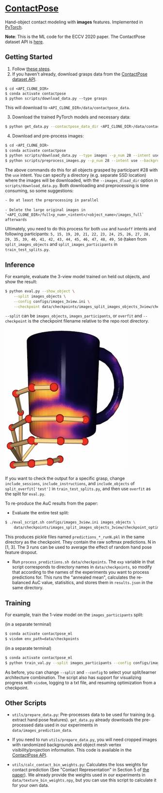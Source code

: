 # [ContactPose](https://contactpose.cc.gatech.edu)

Hand-object contact modeling with **images** features. Implemented
in [PyTorch](https://pytorch.org).

**Note**: This is the ML code for the ECCV 2020 paper. The ContactPose
dataset API is [here](https://github.com/facebookresearch/ContactPose).

## Getting Started

1. Follow [these steps](https://github.com/samarth-robo/ContactPose-ML/tree/master#getting-started).
2. If you haven't already, download grasps data from the [ContactPose dataset API](https://github.com/facebookresearch/ContactPose).
```
$ cd <API_CLONE_DIR>
$ conda activate contactpose
$ python scripts/download_data.py --type grasps
```
This will download to `<API_CLONE_DIR>/data/contactpose_data`.

3. Download the trained PyTorch models and necessary data:
```bash
$ python get_data.py --contactpose_data_dir <API_CLONE_DIR>/data/contactpose_data 
```

4. Download and pre-process images:
```bash
$ cd <API_CLONE_DIR>
$ conda activate contactpose
$ python scripts/download_data.py --type images --p_num 28 --intent use
$ python scripts/preprocess_images.py --p_num 28 --intent use --background_images_dir <path-to-coco-images>
```
The above commands do this for all objects grasped by participant #28 with the `use` intent. You
can specify a directory (e.g. separate SSD location) where the images will be downloaded, with the
`--images_dload_dir` option in `scripts/download_data.py`. Both downloading and preprocessing is time consuming,
so some suggestions:
    
    - Do at least the preprocessing in parallel
    
    - Delete the large original images in 
    `<API_CLONE_DIR>/full<p_num>_<intent>/<object_name>/images_full` afterwards

Ultimately, you need to do this process for both `use` and `handoff` intents and following participants:
`5, 15, 19, 20, 21, 22, 23, 24, 25, 26, 27, 28, 29, 35, 39, 40, 41, 42, 43, 44, 45, 46, 47, 48, 49, 50`
(taken from `split_images_objects` and `split_images_participants` in `train_test_splits.py`.

## Inference
For example, evaluate the 3-view model trained on held out objects,
and show the result:
```bash
$ python eval.py --show_object \
    --split images_objects \
    --config configs/images_3view.ini \
    --checkpoint data/checkpoints/images_split_images_objects_3view/checkpoint_optim_6_train_loss=1.780904.pth
```
`--split` can be `images_objects`, `images_participants`, or `overfit` and
`--checkpoint` is the checkpoint filename relative to the repo root directory.

![result.png](result.png)

If you want to check the output for a specific grasp, change `include_sessions`,
`include_instructions`, and `include_objects` of `split_overfit['test']` in 
`train_test_splits.py`, and then use `overfit` as the split for `eval.py`.

To re-produce the AuC results from the paper:
- Evaluate the entire test split:
```bash
$ ./eval_script.sh configs/images_3view.ini images_objects \
    data/checkpoints/images_split_images_objects_3view/checkpoint_optim_6_train_loss=1.780904.pth 0
```
This produces pickle files named `predictions_*_runN.pkl` in the same directory
as the checkpoint. They contain the raw softmax predictions. N in [1, 3]. The
3 runs can be used to average the effect of random hand pose feature dropout.
- Run `process_predictions.sh data/checkpoints`. The `exp` variable in that 
script corresponds to directory names in `data/checkpoints`, so modify that
according to the names of the experiments you want to process predictions for.
This runs the "annealed mean", calculates the re-balanced AuC value, statisitics,
and stores them in `results.json` in the same directory.

## Training
For example, train the 1-view model on the `images_participants` split:

(in a separate terminal)
```bash
$ conda activate contactpose_ml
$ visdom env_path=data/checkpoints
```

(in a separate terminal)
```bash
$ conda activate contactpose_ml 
$ python train_val.py --split images_participants --config configs/images_1view.ini
```
As before, you can change `--split` and `--config` to select your split/learner
architecture combination. The script also has support for visualizing
progress with `visdom`, logging to a txt file, and resuming optimization
from a checkpoint.

## Other Scripts
- `utils/prepare_data.py`: Pre-processes data to be used for training
(e.g. extract hand pose features). `get_data.py` already downloads the
pre-processed data used in our experiments in `data/images_prediction_data`.

- If you need to run `utils/prepare_data.py`, you will need cropped images
with randomized backgrounds and object mesh vertex visibility/projection
information. This code is available in the
[ContactPose API](https://github.com/facebookresearch/ContactPose/blob/master/docs/doc.md#image-preprocessing).

- `utils/calc_contact_bin_weights.py`: Calculates the loss weights for contact
prediction (See "Contact Representation" in Section 5 of
[the paper](https://arxiv.org/abs/2007.09545)). We already provide the weights
used in our experiments in `data/texture_bin_weights.npy`, but you can use this
script to calculate it for your own data.
